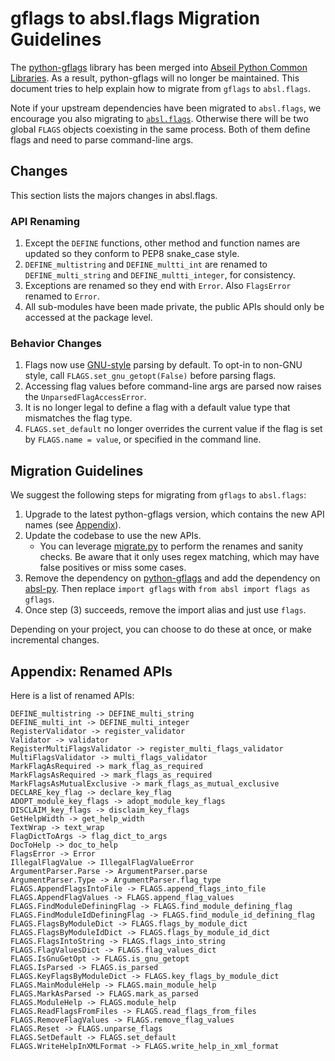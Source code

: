 # gflags to absl.flags Migration Guidelines

The [python-gflags](https://github.com/google/python-gflags) library has been merged into [Abseil Python Common Libraries](https://github.com/abseil/abseil-py).
As a result, python-gflags will no longer be maintained.
This document tries to help explain how to migrate from `gflags` to `absl.flags`.

Note if your upstream dependencies have been migrated to `absl.flags`,
we encourage you also migrating to <code>[absl.flags](https://github.com/abseil/abseil-py/tree/master/absl/flags)</code>.
Otherwise there will be two global `FLAGS` objects coexisting in the same process.
Both of them define flags and need to parse command-line args.

## Changes

This section lists the majors changes in absl.flags.

### API Renaming

1.  Except the `DEFINE` functions, other method and function names are updated so they conform to PEP8 snake_case style.
1.  `DEFINE_multistring` and `DEFINE_multti_int` are renamed to `DEFINE_multi_string` and `DEFINE_multti_integer`, for consistency.
1.  Exceptions are renamed so they end with `Error`.  Also `FlagsError` renamed to `Error`.
1.  All sub-modules have been made private, the public APIs should only be accessed at the package level.

### Behavior Changes

1.  Flags now use [GNU-style](https://docs.python.org/3/library/getopt.html#getopt.gnu_getopt) parsing by default. To opt-in to non-GNU style, call `FLAGS.set_gnu_getopt(False)` before parsing flags.
1.  Accessing flag values before command-line args are parsed now raises the `UnparsedFlagAccessError`.
1.  It is no longer legal to define a flag with a  default value type that mismatches the flag type.
1.  `FLAGS.set_default` no longer overrides the current value if the flag is set by `FLAGS.name = value`, or specified in the command line.

## Migration Guidelines

We suggest the following steps for migrating from `gflags` to `absl.flags`:

1.  Upgrade to the latest python-gflags version, which contains the new API names (see [Appendix](#appendix-renamed-apis)).
1.  Update the codebase to use the new APIs.
    * You can leverage [migrate.py](migrate.py) to perform the renames and sanity checks. Be aware that it only uses regex matching, which may have false positives or miss some cases.
1.  Remove the dependency on [python-gflags](https://pypi.python.org/pypi/python-gflags) and add the dependency on [absl-py](https://pypi.python.org/pypi/absl-py). Then replace `import gflags` with `from absl import flags as gflags`.
1.  Once step (3) succeeds, remove the import alias and just use `flags`.

Depending on your project, you can choose to do these at once, or make incremental changes.

## Appendix: Renamed APIs

Here is a list of renamed APIs:

```
DEFINE_multistring -> DEFINE_multi_string
DEFINE_multi_int -> DEFINE_multi_integer
RegisterValidator -> register_validator
Validator -> validator
RegisterMultiFlagsValidator -> register_multi_flags_validator
MultiFlagsValidator -> multi_flags_validator
MarkFlagAsRequired -> mark_flag_as_required
MarkFlagsAsRequired -> mark_flags_as_required
MarkFlagsAsMutualExclusive -> mark_flags_as_mutual_exclusive
DECLARE_key_flag -> declare_key_flag
ADOPT_module_key_flags -> adopt_module_key_flags
DISCLAIM_key_flags -> disclaim_key_flags
GetHelpWidth -> get_help_width
TextWrap -> text_wrap
FlagDictToArgs -> flag_dict_to_args
DocToHelp -> doc_to_help
FlagsError -> Error
IllegalFlagValue -> IllegalFlagValueError
ArgumentParser.Parse -> ArgumentParser.parse
ArgumentParser.Type -> ArgumentParser.flag_type
FLAGS.AppendFlagsIntoFile -> FLAGS.append_flags_into_file
FLAGS.AppendFlagValues -> FLAGS.append_flag_values
FLAGS.FindModuleDefiningFlag -> FLAGS.find_module_defining_flag
FLAGS.FindModuleIdDefiningFlag -> FLAGS.find_module_id_defining_flag
FLAGS.FlagsByModuleDict -> FLAGS.flags_by_module_dict
FLAGS.FlagsByModuleIdDict -> FLAGS.flags_by_module_id_dict
FLAGS.FlagsIntoString -> FLAGS.flags_into_string
FLAGS.FlagValuesDict -> FLAGS.flag_values_dict
FLAGS.IsGnuGetOpt -> FLAGS.is_gnu_getopt
FLAGS.IsParsed -> FLAGS.is_parsed
FLAGS.KeyFlagsByModuleDict -> FLAGS.key_flags_by_module_dict
FLAGS.MainModuleHelp -> FLAGS.main_module_help
FLAGS.MarkAsParsed -> FLAGS.mark_as_parsed
FLAGS.ModuleHelp -> FLAGS.module_help
FLAGS.ReadFlagsFromFiles -> FLAGS.read_flags_from_files
FLAGS.RemoveFlagValues -> FLAGS.remove_flag_values
FLAGS.Reset -> FLAGS.unparse_flags
FLAGS.SetDefault -> FLAGS.set_default
FLAGS.WriteHelpInXMLFormat -> FLAGS.write_help_in_xml_format
```
